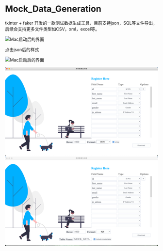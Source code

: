 # Mock_Data_Generation
tkinter + faker 开发的一款测试数据生成工具，目前支持json，SQL等文件导出，后续会支持更多文件类型如CSV，xml，excel等。

![Mac启动后的界面](https://github.com/kingfei512/Mock_Data_Generation/raw/main/image/menu.png)

点击json后的样式

![Mac启动后的界面](https://github.com/kingfei512/Mock_Data_Generation/raw/main/image/menu2.png)

<body>
<img src="menu2.png" alt="coffee">
</body>

<br>

<img src="image/menu.png" alt="coffee">